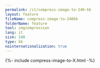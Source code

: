 ```yaml
---
permalink: /it/compress-image-to-240-kb
layout: feature
fileName: compress-image-to-240kb
folderName: feature
tool: imgcompression
lang: it
size: 240
type: kb
nointernationalization: true
---
```

{%- include compress-image-to-X.html -%}
      